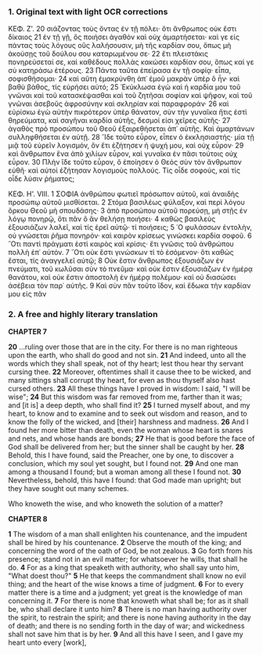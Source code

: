 ### 1. Original text with light OCR corrections

ΚΕΦ. Ζ'.
20 σιάζοντας τοὺς ὄντας ἐν τῇ πόλει· ὅτι ἄνθρωπος οὐκ ἔστι δίκαιος
21 ἐν τῇ γῇ, ὃς ποιήσει ἀγαθὸν καὶ οὐχ ἁμαρτήσεται· καὶ γε εἰς
πάντας τοὺς λόγους οὓς λαλήσουσιν, μὴ τῆς καρδίαν σου, ὅπως μὴ
ἀκούσῃς τοῦ δούλου σου καταρωμένου σε·
22 ἔτι πλειστάκις πονηρεύσεταί σε, καὶ καθέδους πολλὰς κακώσει
καρδίαν σου, ὅπως καί γε σὺ κατηράσω ἑτέρους.
23 Πάντα ταῦτα ἐπείρασα ἐν τῇ σοφίᾳ· εἶπα, σοφισθήσομαι·
24 καὶ αὕτη ἐμακρύνθη ἀπ᾿ ἐμοῦ μακρὰν ὑπὲρ ὃ ἦν· καὶ βαθὺ βάθος,
τίς εὑρήσει αὐτό;
25 ᾿Εκύκλωσα ἐγὼ καὶ ἡ καρδία μου τοῦ γνῶναι καὶ τοῦ κατασκέψασθαι
καὶ τοῦ ζητῆσαι σοφίαν καὶ ψῆφον, καὶ τοῦ γνῶναι ἀσεβοῦς
ἀφροσύνην καὶ σκληρίαν καὶ παραφροράν·
26 καὶ εὑρίσκω ἐγὼ αὐτὴν πικρότερον ὑπὲρ θάνατον, σὺν τὴν γυναῖκα
ἥτις ἐστὶ θηρεύματα, καὶ σαγῆναι καρδία αὐτῆς, δεσμοί εἰσι χεῖρες
αὐτῆς·
27 ἀγαθὸς πρὸ προσώπου τοῦ Θεοῦ ἐξαιρεθήσεται ἀπ᾿ αὐτῆς. Καὶ
ἁμαρτάνων συλληφθήσεται ἐν αὐτῇ.
28 ῎Ιδε τοῦτο εὗρον, εἶπεν ὁ ἐκκλησιαστής· μία τῇ μιᾷ τοῦ εὑρεῖν
λογισμόν, ὃν ἔτι ἐζήτησεν ἡ ψυχή μου, καὶ οὐχ εὗρον·
29 καὶ ἄνθρωπον ἕνα ἀπὸ χιλίων εὗρον, καὶ γυναῖκα ἐν πᾶσι τούτοις
οὐχ εὗρον.
30 Πλὴν ἴδε τοῦτο εὗρον, ὃ ἐποίησεν ὁ Θεὸς σὺν τὸν ἄνθρωπον εὐθῆ·
καὶ αὐτοὶ ἐζήτησαν λογισμοὺς πολλούς.
Τίς οἶδε σοφούς, καὶ τίς οἶδε λύσιν ῥήματος;

ΚΕΦ. Η'. VIII.
1 ΣΟΦΙΑ ἀνθρώπου φωτιεῖ πρόσωπον αὐτοῦ, καὶ ἀναιδὴς προσώπῳ
αὐτοῦ μισθίσεται.
2 Στόμα βασιλέως φύλαξον, καὶ περὶ λόγου ὅρκου Θεοῦ μὴ σπουδάσης·
3 ἀπὸ προσώπου αὐτοῦ πορεύσῃ, μὴ στῇς ἐν λόγῳ πονηρῷ, ὅτι πᾶν
ὃ ἂν θελήσῃ ποιήσει·
4 καθὼς βασιλεὺς ἐξουσιάζων λαλεῖ, καὶ τίς ἐρεῖ αὐτῷ· τί ποιήσεις;
5 ῾Ο φυλάσσων ἐντολὴν, οὐ γνώσεται ῥῆμα πονηρόν· καὶ καιρὸν
κρίσεως γινώσκει καρδία σοφοῦ.
6 ῞Οτι παντὶ πράγματι ἐστὶ καιρὸς καὶ κρίσις· ἔτι γνῶσις τοῦ
ἀνθρώπου πολλὴ ἐπ᾿ αὐτόν.
7 ῞Οτι οὐκ ἔστι γινώσκων τί τὸ ἐσόμενον· ὅτι καθὼς ἔσται, τίς
ἀναγγελεῖ αὐτῷ;
8 Οὐκ ἔστιν ἄνθρωπος ἐξουσιάζων ἐν πνεύματι, τοῦ κωλῦσαι σὺν τὸ
πνεῦμα· καὶ οὐκ ἔστιν ἐξουσιάζων ἐν ἡμέρᾳ θανάτου, καὶ οὐκ ἔστιν
ἀποστολὴ ἐν ἡμέρᾳ πολέμου· καὶ οὐ διασώσει ἀσέβεια τὸν παρ᾿
αὐτῆς.
9 Καὶ σὺν πᾶν τοῦτο ἴδον, καὶ ἔδωκα τὴν καρδίαν μου εἰς πᾶν

### 2. A free and highly literary translation

**CHAPTER 7**

**20** ...ruling over those that are in the city.
    For there is no man righteous upon the earth, who shall do good and not sin.
**21** And indeed, unto all the words which they shall speak,
    not of thy heart; lest thou hear thy servant cursing thee.
**22** Moreover, oftentimes shall it cause thee to be wicked,
    and many sittings shall corrupt thy heart,
    for even as thou thyself also hast cursed others.
**23** All these things have I proved in wisdom:
    I said, "I will be wise";
**24** But this wisdom was far removed from me, farther than it was;
    and [it is] a deep depth, who shall find it?
**25** I turned myself about, and my heart, to know and to examine
    and to seek out wisdom and reason,
    and to know the folly of the wicked, and [their] harshness and madness.
**26** And I found her more bitter than death,
    even the woman whose heart is snares and nets, and whose hands are bonds;
**27** He that is good before the face of God shall be delivered from her;
    but the sinner shall be caught by her.
**28** Behold, this I have found, said the Preacher,
    one by one, to discover a conclusion,
    which my soul yet sought, but I found not.
**29** And one man among a thousand I found;
    but a woman among all these I found not.
**30** Nevertheless, behold, this have I found:
    that God made man upright; but they have sought out many schemes.

Who knoweth the wise, and who knoweth the solution of a matter?

**CHAPTER 8**

**1** The wisdom of a man shall enlighten his countenance,
    and the impudent shall be hired by his countenance.
**2** Observe the mouth of the king; and concerning the word of the oath of God, be not zealous.
**3** Go forth from his presence; stand not in an evil matter;
    for whatsoever he wills, that shall he do.
**4** For as a king that speaketh with authority,
    who shall say unto him, "What doest thou?"
**5** He that keeps the commandment shall know no evil thing;
    and the heart of the wise knows a time of judgment.
**6** For to every matter there is a time and a judgment;
    yet great is the knowledge of man concerning it.
**7** For there is none that knoweth what shall be;
    for as it shall be, who shall declare it unto him?
**8** There is no man having authority over the spirit, to restrain the spirit;
    and there is none having authority in the day of death;
    and there is no sending forth in the day of war;
    and wickedness shall not save him that is by her.
**9** And all this have I seen, and I gave my heart unto every [work],